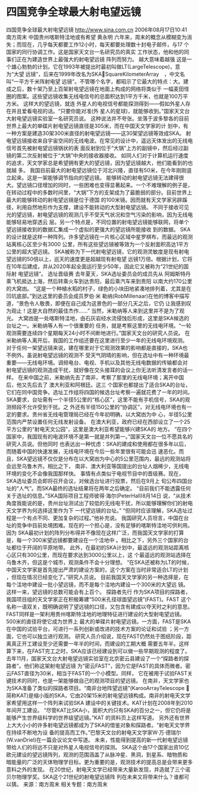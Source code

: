 # 四国竞争全球最大射电望远镜

四国竞争全球最大射电望远镜
http://www.sina.com.cn 2006年08月17日10:41 南方周末
中国贵州喀斯特洼地或有希望
黄永明
六年来，周末的概念从模糊变为消失；而现在，几乎每天都要工作12小时，每天都要处理数十封电子邮件，与17 个国家的同行协调工作。这是国家天文台一名研究员的真实
工作状态，他和他的同事们正在为建造世界上最强大的射电望远镜 阵列而努力。
越大意味着越强
这是一个雄心勃勃的计划。它在1993年被提出时最初叫做LT(LargeTelescope)，意为“大望 远镜”，后来在1999年改名为SKASquareKilometerArray　，中文名叫“一平方千米阵射电望 远镜”。不管哪个名字，都昭示了它最大的特点：大。建成之后，数十架乃至上百架射电望远镜在地面上构成的网络将类似于 一幅麦田怪圈的图案。这些望远镜收集无线电信号的总面积达到1平方千米，也就是100万平方米。
这样大的望远镜，就连
外星人的电视信号都能探测得到——假如外星人存在并且爱看电视的话。“只要你能对准(外 星人的星球)，就能够收到。”国家天文台大射电望远镜实验室一名研究员说。
这种说法并不夸张。坐落于波多黎各的目前世界上最大的单碟片射电望远镜直径是305米，而在中国天文学家的计 划中，有一种方案是建造30架300米直径的射电望远镜——这30架望远镜等效成SKA。
射电望远镜接收来自宇宙空间的无线电波。在常见的设计中，遥远天体发出的无线电信号首先被射电望远镜锅状的表 面反射到位于“大锅”上方的副镜中，然后经过副镜的第二次反射被位于“大锅”中央的接收器接收。
如同人们对于计算机运行速度的追求，天文学家总是希望拥有更大的望远镜，因为望远镜越大，他们能看到的也就越 多。
我国目前最大的射电望远镜位于河北兴隆，直径有50米，在今年刚刚竖立起来。这是一架能够调节指向的望远镜。
能够转动的射电望远镜无法建得很大。望远镜口径增加的同时，一些困难也变得显著起来。一个不难理解的例子是， 在转动过程中的多数时间里，“大锅”下方的支架成为了最脆弱的部分。目前世界上最大的能够转动的射电望远镜是位于德国 的100米镜。因而就有天文学家另辟蹊径，利用自然地形作为支撑，建设不能转动的大型射电望远镜。
不同于接收可见光的望远镜，射电望远镜的观测几乎不受天气状况和空气污染的影响，因为无线电能够轻易地穿透云 层。另一个特点是，不同位置的射电望远镜能够联网，将单个望远镜接收到的数据汇集成一个虚拟的更强大的望远镜所能接收 到的数据。
SKA的设计就是这样一种阵列。许多望远镜在一片核心区域中星罗棋布，而最远的观测站离核心区至少有3000 公里，所有这些望远镜被等效为一个反射面积高达1平方公里的超大望远镜。
SKA被称为下一代射电望远镜，它的观测灵敏度是现有射电望远镜的50倍以上，巡天的速度更是超越现有射电望 远镜1万倍。根据计划，它将在10年后建成，并从2020年起全面运行至少50年，因此它又被称为“21世纪的国际射 电望远镜”。
选址晋级赛
去年夏天，SKA选址委员会的成员先从
阿姆斯特丹乘飞机抵达上海，然后转乘火车到达贵阳，最后乘汽车来到贵阳 以南大约170公里的大窝凼。
“这是一个种植水稻的村子，绿色的小块田地紧凑地排列着，尤其是在凹坑底部。”到达这里的委员会成员罗伯·米 勒纳(RobMillenaar)在他的博客中描写道，“景色令人敬畏，即便在自己成为这景色的一部分几天之后，它仍 让我感到叹为观止！这是大自然的最佳杰作……”
当然，米勒纳等人来到这里并不是为了观光。
大窝凼是一处喀斯特洼地，由石灰岩经水流侵蚀后形成，这里是SKA候选的台址之一。米勒纳等人有一个很重要的 任务，就是考察这里的无线电环境。“一轮观测需要连续四个星期每天24小时不间断地进行。”国家天文台的研究人员说。 在米勒纳等人离开后，我国的工作组还要在这里进行至少一年的无线电环境观测。
对于任何一架望远镜来说，建在哪里对于它观测效果的影响都是直接的，SKA也不例外。虽说射电望远镜的观测不 受天气阴晴的影响，但在选址中有一种环境最重要——无线电环境。调频电台、电视、手机以及其他无线电数据的传输都会对 射电望远镜的观测造成干扰，就好像在交头接耳的会议上你无法听清发言者的话一样。
在来中国之前，米勒纳先去了南非，考察了那里的无线电环境；离开中国后，他又先后去了
澳大利亚和阿根廷。这三 个国家也都提出了适合SKA的台址，它们在同中国竞争。选址工作组将四国的候选台址考察一遍就花费了一年的时间。
SKA要求，台址需有一个半径5公里的“核心区”，这里不能有手机信号，SKA的观测频段不允许受到干扰。之 外还有半径150公里的“协调区”，对无线电环境也有一定的要求。贵州省无线电管理局已经在今年初明确，以大窝凼为中 心，半径5公里范围内严禁设置任何无线发射设备。
在澳大利亚，政府已经在西部设立了一个25平方公里的“射电天文公园”，这里是澳大利亚希望能够兴建SKA的 地方。
“在四个国家中，我国现有的电波环境不是第一就是并列第一。”国家天文台一位不愿具名的研究人员说。但他同时 也表达出一种忧虑：SKA的建成和使用都在很多年以后，而随着中国的快速发展，无线电环境在今后一些年里很有可能会迅 速恶化。而且，SKA望远镜不仅仅是分布在以大窝凼为中心的5公里范围内，最远的观测站将会远至乌鲁木齐。相比之下， 南非、澳大利亚等国提出的台址人烟稀少，无线电环境的变化不会像我国那样快。
事情有点类似于电视节目中的晋级赛。现在，SKA选址委员会即将召开会议，对候选台址进行投票，然后在9月上 旬公布四国台址的“人气”。而SKA最终的选址结果将在两年之后确定。
“目前我们不能透露任何关于选址的信息。”SKA国际项目工程师彼得·海尔(PeterHall)8月14日 说，“从技术角度我能说的是，贵州台址测试出了较低的无线电干扰，所以能够理解你们的射电天文学界为何选择这里作为下 一代望远镜的台址。”
“但同时应该理解，SKA选址过程是一个有点不同、更加复杂的过程。”他补充说。
我国研究人员坦言，中国在台址的竞争中目前处境困难。现在的一个担心是，没有足够的喀斯特洼地可供利用。因为 SKA最初计划的阵列分布得并不像现在这样广泛，而我国天文学家的打算是，每一个300米望远镜都要建设在一个洼地中 。相比之下，另外三个国家的台址都位于开阔的平原地带。
此外，在最初的SKA计划中，最遥远的观测站距离核心区只有300公里，而现在要求达到3000公里以上，这 个最遥远的观测站选择在乌鲁木齐，但这是个城市，观测条件不会十分理想。
“在SKA还被称为LT的时候，中国天文学家是首先提出严肃的建设方案的，这个方案在当时非常适合LT的计划 ，但现在情况已经变化了。”研究人员说。
目前我国天文学家的另一种选择是，在每个洼地中建设一批小望远镜，而不是每个洼地内建设一个300米的大望远 镜。这样一来，望远镜的总数可能会有上百个。
探路者先行
作为SKA项目的探路者，我国项目组的天文学家正在积极筹建“500米孔径球面望远镜”(FAST)。FAST 这个名称一语双关，既明确说明了望远镜的口径，又包含有建成以夺天时之利的意思。
FAST同样是一架利用贵州喀斯特洼地的地理特征进行建设的大型射电望远镜。500米的直径将使它成为世界上 最大的单碟片射电望远镜。一方面，FAST是SKA在中国的试验平台，可进行一系列创新或改进的技术方案的论证和试验 ；另一方面，它也可以独立进行观测。
研究人员介绍说，现在FAST仍然处于图纸阶段，距离真正开工建设至少还需要一年半的时间，而建设的工期大概 需要五年半。这样算下来，在FAST完工之时，SKA应该已经建设到可以做一些早期观测的程度了。
去年11月，国家天文台大射电望远镜实验室在北京密云县建设了一个“探路者的探路者”。他们称这架射电望远镜 为“密云FAST”，因为它是FAST的具体而微者。密云FAST直径为30米，相当于FAST的一个小模型。同样， 它在被用于试验FAST关键技术的同时，也是一架能够做自己的观测项目的望远镜。
在南非，天文学家也为SKA准备了类似的探路者项目。“南非台地阵望远镜”(KarooArrayTelescope 简称KAT)是缩小版的SKA，它由20架15米的射电望远镜构成。南非的射电天文学家希望用这样一个阵列来试验SKA 建设中的关键技术。KAT计划在2008年到2010年间开工建设。
“尽管KAT比SKA小，面积大约只有SKA的百分之一，但它仍将是能够产生世界级科学的世界级望远镜。”KAT 的资料页上这样写道。
另外还有世界上大大小小的许多射电望远镜都成为了SKA的借鉴对象和探路者。“射电天文学界在持续不断地为设 备的提高而工作。”巴黎天文台的射电天文学家W·万·德瑞尔(W.vanDriel)在一篇会议论文中写道。
未来，性能得到提高的新一代射电望远镜带给人们的将远不只是对外星人电视信号的探测。
SKA这个由17个国家出资10亿欧元建设的望远镜阵列，观测的范围涵盖了从脉冲星、黑洞，到星系、暗物质和 暗能量的广泛的天体物理学目标。更为重要的是，观测技术的提高总是会带来更多意料之外的发现。
在20世纪，射电天文学已经带来大量新发现，并造就了三个诺贝尔物理学奖。SKA这个21世纪的射电望远镜阵 列在未来又将带来什么？谁都可以猜。 来源：南方周末
相关专题：南方周末 

